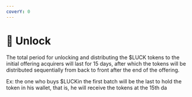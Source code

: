 ```yaml
---
coverY: 0
---
```


# 🔐 Unlock

The total period for unlocking and distributing the $LUCK  tokens to the initial offering acquirers will last for 15 days, after which the tokens will be distributed sequentially from back to front after the end of the offering.

Ex: the one who buys  $LUCKin the first batch will be the last to hold the token in his wallet, that is, he will receive the tokens at the 15th da
